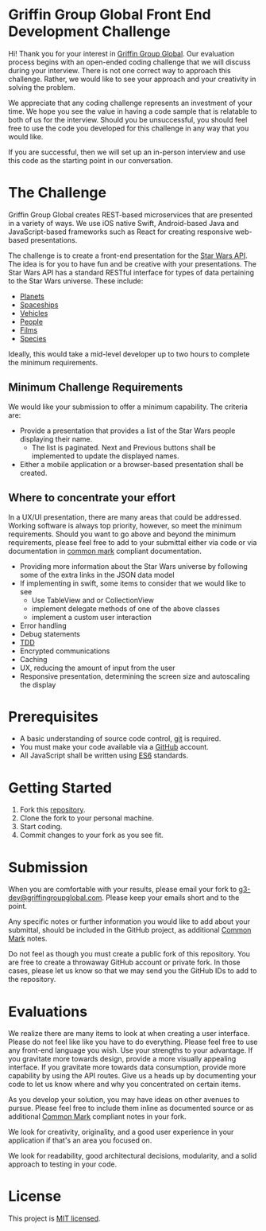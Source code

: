 # Griffin Group Global Front End Development Challenge

Hi! Thank you for your interest in [Griffin Group Global][g3website]. Our evaluation process begins with an open-ended coding challenge that we will discuss during your interview. There is not one correct way to approach this challenge. Rather, we would like to see your approach and your creativity in solving the problem.

We appreciate that any coding challenge represents an investment of your time. We hope you see the value in having a code sample that is relatable to both of us for the interview. Should you be unsuccessful, you should feel free to use the code you developed for this challenge in any way that you would like.

If you are successful, then we will set up an in-person interview and use this code as the starting point in our conversation.

# The Challenge
Griffin Group Global creates REST-based microservices that are presented in a variety of ways. We use iOS native Swift, Android-based Java and JavaScript-based frameworks such as React for creating responsive web-based presentations.

The challenge is to create a front-end presentation for the [Star Wars API][swapi]. The idea is for you to have fun and be creative with your presentations. The Star Wars API has a standard RESTful interface for types of data pertaining to the Star Wars universe. These include:
- [Planets](https://swapi.co/api/planets/)
- [Spaceships](https://swapi.co/api/starships/)
- [Vehicles](https://swapi.co/api/vehicles/)
- [People](https://swapi.co/api/people/)
- [Films](https://swapi.co/api/films/)
- [Species](https://swapi.co/api/species/)

Ideally, this would take a mid-level developer up to two hours to complete the minimum requirements.

## Minimum Challenge Requirements
We would like your submission to offer a minimum capability. The criteria are:
- Provide a presentation that provides a list of the Star Wars people displaying their name.
  - The list is paginated. Next and Previous buttons shall be implemented to update the displayed names.
- Either a mobile application or a browser-based presentation shall be created. 

## Where to concentrate your effort
In a UX/UI presentation, there are many areas that could be addressed. Working software is always top priority, however, so meet the minimum requirements. Should you want to go above and beyond the minimum requirements, please feel free to add to your submittal either via code or via documentation in [common mark][commonmark] compliant documentation.

- Providing more information about the Star Wars universe by following some of the extra links in the JSON data model
- If implementing in swift, some items to consider that we would like to see
  - Use TableView and or CollectionView
  - implement delegate methods of one of the above classes
  - implement a custom user interaction
- Error handling
- Debug statements
- [TDD]
- Encrypted communications
- Caching
- UX, reducing the amount of input from the user
- Responsive presentation, determining the screen size and autoscaling the display

# Prerequisites
- A basic understanding of source code control, [git][git-scm] is required.
- You must make your code available via a [GitHub][github] account.
- All JavaScript shall be written using [ES6][ES6] standards.

# Getting Started
1. Fork this [repository][repository].
1. Clone the fork to your personal machine.
1. Start coding.
1. Commit changes to your fork as you see fit.

# Submission

When you are comfortable with your results, please email your fork to
[g3-dev@griffingroupglobal.com](mailto:g3-dev@griffingroupglobal.com). Please keep your emails short and to the point.

Any specific notes or further information you would like to add about your submittal, should be included in the GitHub project, as additional [Common Mark][commonmark] notes.

Do not feel as though you must create a public fork of this repository. You are free to create a throwaway GitHub account or private fork. In those cases, please let us know so that we may send you the GitHub IDs to add to the repository.

# Evaluations

We realize there are many items to look at when creating a user interface. Please do not feel like like you have to do everything. Please feel free to use any front-end language you wish. Use your strengths to your advantage. If you gravitate more towards design, provide a more visually appealing interface. If you gravitate more towards data consumption, provide more capability by using the API routes. Give us a heads up by documenting your code to let us know where and why you concentrated on certain items.

As you develop your solution, you may have ideas on other avenues to pursue. Please feel free to include them inline as documented source or as additional [Common Mark][commonmark] compliant notes in your fork.

We look for creativity, originality, and a good user experience in your application if that's an area you focused on.

We look for readability, good architectural decisions, modularity, and a solid approach to testing in your code.

# License
This project is [MIT licensed][mitlicense].

[g3website]:https://www.griffingroupglobal.com
[git-scm]:https://git-scm.com/
[github]:https://github.com/
[nodejs]:https://nodejs.org/en/
[TDD]:https://en.wikipedia.org/wiki/Test-driven_development
[ES6]:http://www.ecma-international.org/ecma-262/6.0/
[eslint]:https://eslint.org/
[airbnb-eslint]:https://www.npmjs.com/package/eslint-config-airbnb
[mocha]:https://mochajs.org/
[repository]:https://github.com/GriffinGroupGlobal/frontend-challenge
[mitlicense]:https://en.wikipedia.org/wiki/MIT_License
[commonmark]:https://spec.commonmark.org/
[swapi]:https://swapi.co/